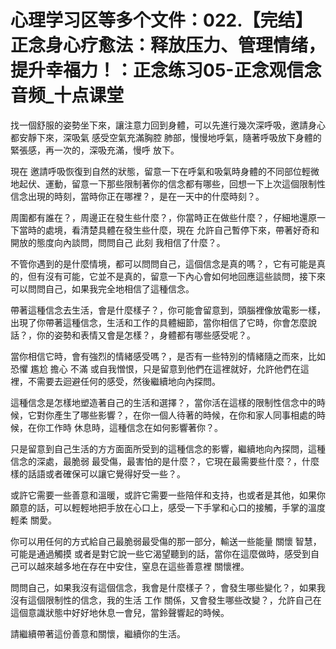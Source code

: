 # 心理学习区等多个文件：022.【完结】正念身心疗愈法：释放压力、管理情绪，提升幸福力！：正念练习05-正念观信念音频_十点课堂

找一個舒服的姿勢坐下來，讓注意力回到身體，可以先進行幾次深呼吸，邀請身心都安靜下來，深吸氣 感受空氣充滿胸腔 肺部，慢慢地呼氣，隨著呼吸放下身體的緊張感，再一次的，深吸充滿，慢呼 放下。

現在 邀請呼吸恢復到自然的狀態，留意一下在呼氣和吸氣時身體的不同部位輕微地起伏、運動，留意一下那些限制著你的信念都有哪些，回想一下上次這個限制性信念出現的時刻，當時你正在哪裡？，是在一天中的什麼時刻？。

周圍都有誰在？，周邊正在發生些什麼？，你當時正在做些什麼？，仔細地還原一下當時的處境，看清楚具體在發生些什麼，現在 允許自己暫停下來，帶著好奇和開放的態度向內談問，問問自己 此刻 我相信了什麼？。

不管你遇到的是什麼情境，都可以問問自己，這個信念是真的嗎？，它有可能是真的，但有沒有可能，它並不是真的，留意一下內心會如何地回應這些談問，接下來 可以問問自己，如果我完全地相信了這種信念。

帶著這種信念去生活，會是什麼樣子？，你可能會留意到，頭腦裡像放電影一樣，出現了你帶著這種信念，生活和工作的具體細節，當你相信了它時，你會怎麼說話？，你的姿勢和表情又會是怎樣？，身體都有哪些感受呢？。

當你相信它時，會有強烈的情緒感受嗎？，是否有一些特別的情緒隨之而來，比如恐懼 尷尬 擔心 不滿 或自我憎恨，只是留意到他們在這裡就好，允許他們在這裡，不需要去迴避任何的感受，然後繼續地向內探問。

這種信念是怎樣地塑造著自己的生活和選擇？，當你活在這樣的限制性信念中的時候，它對你產生了哪些影響？，在你一個人待著的時候，在你和家人同事相處的時候，在你工作時 休息時，這種信念在如何影響著你？。

只是留意到自己生活的方方面面所受到的這種信念的影響，繼續地向內探問，這種信念的深處，最脆弱 最受傷，最害怕的是什麼？，它現在最需要些什麼？，什麼樣的話語或者確保可以讓它覺得好受一些？。

或許它需要一些善意和溫暖，或許它需要一些陪伴和支持，也或者是其他，如果你願意的話，可以輕輕地把手放在心口上，感受一下手掌和心口的接觸，手掌的溫度 輕柔 關愛。

你可以用任何的方式給自己最脆弱最受傷的那一部分，輸送一些能量 關懷 智慧，可能是通過觸摸 或者是對它說一些它渴望聽到的話，當你在這麼做時，感受到自己可以越來越多地在存在中安住，窒息在這些善意裡 關懷裡。

問問自己，如果我沒有這個信念，我會是什麼樣子？，會發生哪些變化？，如果我沒有這個限制性的信念，我的生活 工作 關係，又會發生哪些改變？，允許自己在這個意識狀態中好好地休息一會兒，當鈴聲響起的時候。

請繼續帶著這份善意和關懷，繼續你的生活。